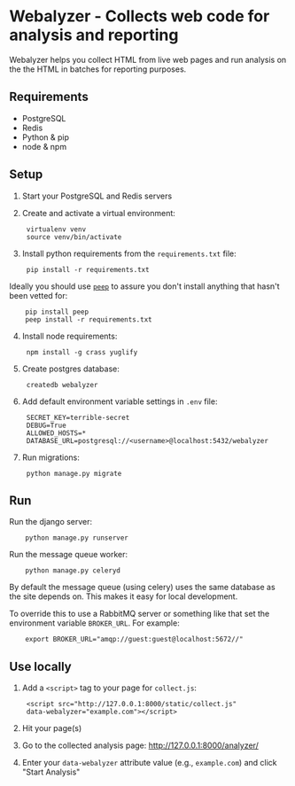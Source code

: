Webalyzer - Collects web code for analysis and reporting
========================================================

Webalyzer helps you collect HTML from live web pages and run analysis
on the the HTML in batches for reporting purposes.


Requirements
------------

* PostgreSQL
* Redis
* Python & pip
* node & npm

Setup
-----

1. Start your PostgreSQL and Redis servers

2. Create and activate a virtual environment:

        virtualenv venv
        source venv/bin/activate

3. Install python requirements from the `requirements.txt` file:

        pip install -r requirements.txt

Ideally you should use [`peep`](https://pypi.python.org/pypi/peep) to
assure you don't install anything that hasn't been vetted for:

        pip install peep
        peep install -r requirements.txt

4. Install node requirements:

        npm install -g crass yuglify

5. Create postgres database:

        createdb webalyzer

6. Add default environment variable settings in `.env` file:

        SECRET_KEY=terrible-secret
        DEBUG=True
        ALLOWED_HOSTS=*
        DATABASE_URL=postgresql://<username>@localhost:5432/webalyzer

7. Run migrations:

        python manage.py migrate

Run
---

Run the django server:

        python manage.py runserver

Run the message queue worker:

        python manage.py celeryd


By default the message queue (using celery) uses the same database as
the site depends on. This makes it easy for local development.

To override this to use a RabbitMQ server or something like that set the
environment variable `BROKER_URL`. For example:

        export BROKER_URL="amqp://guest:guest@localhost:5672//"

Use locally
-----------

1. Add a `<script>` tag to your page for `collect.js`:

        <script src="http://127.0.0.1:8000/static/collect.js"
        data-webalyzer="example.com"></script>

2. Hit your page(s)

3. Go to the collected analysis page: http://127.0.0.1:8000/analyzer/

4. Enter your `data-webalyzer` attribute value (e.g., `example.com`) and click "Start Analysis"
